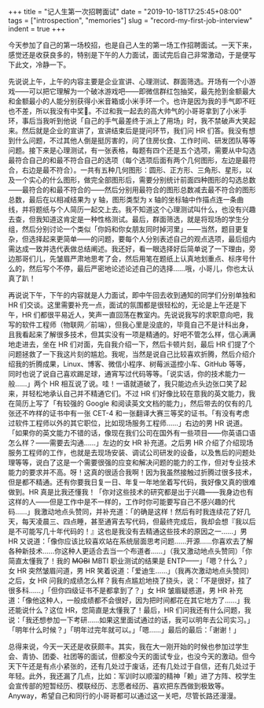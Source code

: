 +++
title = "记人生第一次招聘面试"
date = "2019-10-18T17:25:45+08:00"
tags = ["introspection", "memories"]
slug = "record-my-first-job-interview"
indent = true
+++

今天参加了自己的第一场校招，也是自己人生的第一场工作招聘面试。一天下来，感觉还是收获良多的，特别是下午的人力面试，面试完后自己非常激动，于是便写下此文，冷静一下。

先说说上午，上午的内容主要是企业宣讲、心理测试、群面筛选。开场有一个小游戏——可以把它理解为一个破冰游戏吧——即微信群红包抽奖，最先抢到金额最大和金额最小的人能分别获得小米音箱或小米手环一个。也许是因为我的手气即不旺也不差，所以我没有中奖🐶。不过和我一起去的高大帅气的小哥哥拿到了小米手环，事后当我听到他说「自己的手气最差终于派上了用场」时，我不禁破声大笑起来。然后就是企业的宣讲了，宣讲结束后是提问环节，我们问 HR 们答。我没有想到什么问题，不过其他人倒是挺厉害的，问了住房伙食、工作时间、研发团队等等问题。接下来是心理测试，有一张表格，每题有四个还是五个选项，需要从中勾选最符合自己的和最不符合自己的选项（每个选项后面有两个几何图形，左边是最符合，右边是最不符合）。一共有五种几何图形：圆形、正方形、三角形、星形，以及一个实心的什么图形，做完全部图形后，需要分别统计前面四种图形的勾选总数——最符合的和最不符合的——然后分别用最符合的图形总数减去最不符合的图形总数，最后在以相减结果为 y 轴，图形类型为 x 轴的坐标轴中作描点连一条曲线，并将题纸与个人简历一起交上去。我不知道这个心理测试叫什么，也没有兴趣去查，但我知道这肯定是一种性格测试。最后，群面筛选，就是将现场的学生分组，然后分别讨论一个类似「你妈和你女朋友同时掉河里」——当然，题目更复杂，但选择起来更简单——的问题，要每个人分别表述自己的观点选项，最后组内需达成一致并选代表做总结阐述。我还好，看一眼选择好后简单说了一下理由，旁边那哥们儿，先皱眉严肃地思考了会，然后用笔在题纸上认真地划重点、标序号什么的，然后写个不停，最后严密地论述论述自己的选择……哦，小哥儿，你也太认真了趴！

再说说下午，下午的内容就是人力面试，即中午回去收到通知的同学们分别单独和 HR 们交谈。这里需要补充一点，面试的氛围都是很轻松的，无论是上午还是下午，HR 们都很平易近人，笑声一直回荡在教室内。先说说我写的求职意向吧，我写的软件工程师（物联网╱前端），但我心里是没底的，毕竟自己不是计科出身，且我看起来了解很多技术，但其实没有一项是精通的。好吧不管怎么样，信心满满地走进去，坐在 HR 们对面，先自我介绍一下，然后卡顿片刻，最后 HR 们提了个问题拯救了一下我这片刻的尴尬。我呢，当然是说自己比较喜欢折腾，然后介绍介绍我的折腾成果，Linux、博客、微信小程序、树莓派遥控小车、GitHub 等等，同时也说了说自己喜欢踢足球，通宵写过代码等等。「说实话，你的技术能力一般……」两个 HR 相互说了说。哇！一语就道破了，我只能边点头边张口笑了起来，并轻松地承认自己并不精通它们。不过 HR 们好像比较在意我的英文能力，我在简历上写了「有较强的 Google 和阅读英文文档的能力」，然后带去的仅有的几张还不咋样的证书中有一张 CET-4 和一张翻译大赛三等奖的证书。「有没有考虑过软件工程师以外的其它职位，比如现场服务工程师……」右边的男 HR 说道。「如果你的英文能力不错的话，像现在我们公司在国外有一些项目——你英语口语怎么样？——需要去沟通……」左边的女 HR 补充道。之后男 HR 介绍了介绍现场服务工程师的工作，也就是去现场安装、调试公司研发的设备，以及售后的问题处理等等，说白了这是一个需要很强的应变和解决问题的能力的工作，但对专业技术能力的要求并不高。呀！这真的很适合我啊！因为我虽然接触过折腾过很多技术，但是都不精通。还有你要我日复一日、年复一年地坐着写代码，我好像又真的很难做到。HR 真是比我还懂我！「你对这些技术的研究都是出于兴趣——我身边也有这样的人——但是工作中是不一样的，工作时你可能要写自己不感兴趣的代码……」我激动地点头赞同，并补充道：「的确是这样！然后有时我连续花了好几天，每天凌晨三、四点睡，甚至通宵去写代码，但最终完成后，我却会想『我以后是不可能写几十年代码的！』这也是我没有去精通这些技术的原因之一……」男 HR 又说道：「像你应该比较喜欢站在系统层面思考问题……开源……你喜欢去了解各种新技术……你这种人更适合去当一个布道者……」（我又激动地点头赞同）「你简直太懂我了！我的 ~~MOBI~~ MBTI 职业测试的结果是 ENTP——」「嗯？什么？」女 HR 突然皱眉问道，男 HR 笑着说道：「爱迪生……」（我再次激动地点头赞同）之后，女 HR 问我的成绩怎么样？我有点尴尬地挠了挠头，说：「不是很好，挂了很多科……」「但你四级证书不是都拿到了？」女 HR 皱眉疑惑道，男 HR 补充道：「像他这种人，一般成绩都不会很好，因为把时间都花在其它地方了……」我还能说什么？这位 HR，您简直是太懂我了！最后，HR 们问我还有什么问题，我说：「我还想参加一下考研……如果这里面试通过的话，我可以明年去公司实习。」「明年什么时候？」「明年过完年就可以。」「嗯……」最后的最后：「谢谢！」

总得来说，今天一天还是收获颇丰。其实，我在大一刚开始的时候也参加过学生会、青协、团委、社团等的面试，但都没今天的面试专业，也没今天的激动。但今天下午还是有点小紧张的，还有几处过于废话，还有几处过于自信，还有几处过于年轻。此外，我还漏了几点，比如：军训时以顺溜的精神「赖」进了方阵、校学生会宣传部的短暂经历、模联经历、志愿者经历、喜欢把东西做到极致等。Anyway，希望自己和同行的小哥哥都可以通过这一关吧，尽管长路还漫漫。
